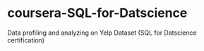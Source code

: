 # coursera-SQL-for-Datscience
Data profiling and analyzing on Yelp Dataset (SQL for Datscience certification)

